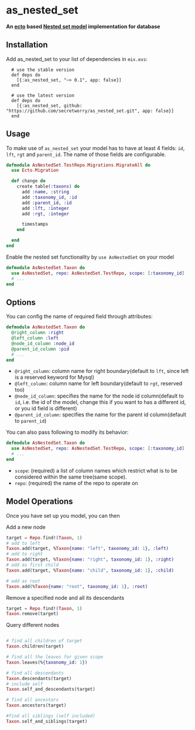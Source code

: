 # as_nested_set

**An [ecto](https://github.com/elixir-lang/ecto) based [Nested set model](https://en.wikipedia.org/wiki/Nested_set_model) implementation for database**

## Installation

Add as_nested_set to your list of dependencies in `mix.exs`:

      # use the stable version
      def deps do
        [{:as_nested_set, "~> 0.1", app: false}]
      end

      # use the latest version
      def deps do
        [{:as_nested_set, github: "https://github.com/secretworry/as_nested_set.git", app: false}]
      end

## Usage

To make use of `as_nested_set` your model has to have at least 4 fields: `id`, `lft`, `rgt` and `parent_id`. The name of those fields are configurable.

```elixir
defmodule AsNestedSet.TestRepo.Migrations.MigrateAll do
  use Ecto.Migration

  def change do
    create table(:taxons) do
      add :name, :string
      add :taxonomy_id, :id
      add :parent_id, :id
      add :lft, :integer
      add :rgt, :integer

      timestamps
    end

  end
end
```

Enable the nested set functionality by `use AsNestedSet` on your model

```elixir
defmodule AsNestedSet.Taxon do
  use AsNestedSet, repo: AsNestedSet.TestRepo, scope: [:taxonomy_id]
  # ...
end
```

## Options

You can config the name of required field through attributes:

```elixir
defmodule AsNestedSet.Taxon do
  @right_column :right
  @left_column :left
  @node_id_column :node_id
  @parent_id_column :pid
  # ...
end
```

  * `@right_column`: column name for right boundary(default to `lft`, since left is a reserved keyword for Mysql)
  * `@left_column`: column name for left boundary(default to `rgt`, reserved too)
  * `@node_id_column`:  specifies the name for the node id column(default to `id`, i.e. the id of the model, change this if you want to has a different id, or you id field is different)
  * `@parent_id_column`: specifies the name for the parent id column(default to `parent_id`)

You can also pass following to modify its behavior:

```elixir
defmodule AsNestedSet.Taxon do
  use AsNestedSet, repo: AsNestedSet.TestRepo, scope: [:taxonomy_id]
  # ...
end
```

  * `scope`: (required) a list of column names which restrict what is to be considered within the same tree(same scope).
  * `repo`: (required) the name of the repo to operate on

## Model Operations

Once you have set up you model, you can then

Add a new node

```elixir
target = Repo.find!(Taxon, 1)
# add to left
Taxon.add(target, %Taxon{name: "left", taxonomy_id: 1}, :left)
# add to right
Taxon.add(target, %Taxon{name: "right", taxonomy_id: 1}, :right)
# add as first child
Taxon.add(target, %Taxon{name: "child", taxonomy_id: 1}, :child)

# add as root
Taxon.add(%Taxon{name: "root", taxonomy_id: 1}, :root)
```

Remove a specified node and all its descendants

```elixir
target = Repo.find!(Taxon, 1)
Taxon.remove(target)
```

Query different nodes

```elixir

# find all children of target
Taxon.children(target)

# find all the leaves for given scope
Taxon.leaves(%{taxonomy_id: 1})

# find all descendants
Taxon.descendants(target)
# include self
Taxon.self_and_descendants(target)

# find all ancestors
Taxon.ancestors(target)

#find all siblings (self included)
Taxon.self_and_siblings(target)

```
